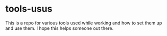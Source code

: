 # tools-usus
This is a repo for various tools used while working and how to set them up and use them. I hope this helps someone out there.
